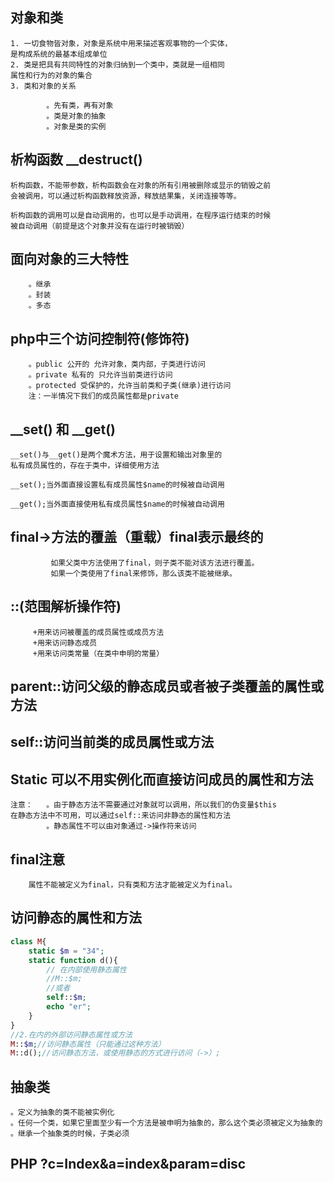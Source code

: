## 对象和类
    1. 一切食物皆对象，对象是系统中用来描述客观事物的一个实体，
    是构成系统的最基本组成单位
    2. 类是把具有共同特性的对象归纳到一个类中，类就是一组相同
    属性和行为的对象的集合
    3. 类和对象的关系

            。先有类，再有对象
            。类是对象的抽象
            。对象是类的实例
## 析构函数  __destruct()
    析构函数，不能带参数，析构函数会在对象的所有引用被删除或显示的销毁之前
    会被调用，可以通过析构函数释放资源，释放结果集，关闭连接等等。

    析构函数的调用可以是自动调用的，也可以是手动调用，在程序运行结束的时候
    被自动调用（前提是这个对象并没有在运行时被销毁）
## 面向对象的三大特性
        。继承
        。封装
        。多态
## php中三个访问控制符(修饰符)
        。public 公开的 允许对象，类内部，子类进行访问
        。private 私有的 只允许当前类进行访问
        。protected 受保护的，允许当前类和子类(继承)进行访问
        注：一半情况下我们的成员属性都是private
## __set() 和 __get()
    __set()与__get()是两个魔术方法，用于设置和输出对象里的
    私有成员属性的，存在于类中，详细使用方法

    __set();当外面直接设置私有成员属性$name的时候被自动调用

    __get();当外面直接使用私有成员属性$name的时候被自动调用
## final->方法的覆盖（重载）final表示最终的
             如果父类中方法使用了final，则子类不能对该方法进行覆盖。
             如果一个类使用了final来修饰，那么该类不能被继承。
## ::(范围解析操作符)
         +用来访问被覆盖的成员属性或成员方法
         +用来访问静态成员
         +用来访问类常量（在类中申明的常量）
## parent::访问父级的静态成员或者被子类覆盖的属性或方法
## self::访问当前类的成员属性或方法
## Static 可以不用实例化而直接访问成员的属性和方法
    注意：   。由于静态方法不需要通过对象就可以调用，所以我们的伪变量$this
    在静态方法中不可用，可以通过self::来访问非静态的属性和方法
            。静态属性不可以由对象通过->操作符来访问
## final注意
        属性不能被定义为final，只有类和方法才能被定义为final。
## 访问静态的属性和方法
```php
class M{
    static $m = "34";
    static function d(){
        // 在内部使用静态属性
        //M::$m;
        //或者
        self::$m;
        echo "er";
    }
}
//2.在内的外部访问静态属性或方法
M::$m;//访问静态属性（只能通过这种方法）
M::d();//访问静态方法，或使用静态的方式进行访问（->）;
```
## 抽象类
    。定义为抽象的类不能被实例化
    。任何一个类，如果它里面至少有一个方法是被申明为抽象的，那么这个类必须被定义为抽象的
    。继承一个抽象类的时候，子类必须
## PHP ?c=Index&a=index&param=disc
